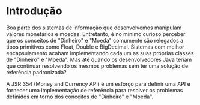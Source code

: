 # Introdução

Boa parte dos sistemas de informação que desenvolvemos manipulam valores monetários e moedas. Entretanto, é no mínimo curioso perceber que os conceitos de "Dinheiro" e "Moeda" comumente são relegados a tipos primitivos como Float, Double e BigDecimal. Sistemas com melhor encapsulamento acabam implementando cada um as suas próprias classes de "Dinheiro" e "Moeda". Mas até quando os desenvolvedores Java teriam que continuar resolvendo os mesmos problemas sem ter uma solução de referência padronizada?

A JSR 354 (Money and Currency API) é um esforço para definir uma API e fornecer uma implementação de referência para resolver os problemas definidos em torno dos conceitos de "Dinheiro" e "Moeda".